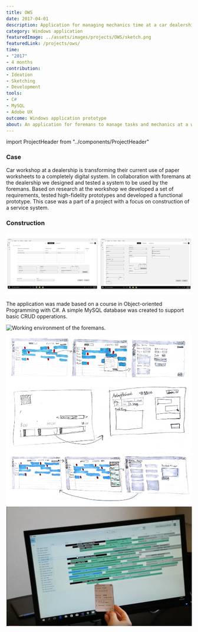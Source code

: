 ```yaml
---
title: OWS
date: 2017-04-01
description: Application for managing mechanics time at a car dealership
category: Windows application
featuredImage: ../assets/images/projects/OWS/sketch.png
featuredLink: /projects/ows/
time: 
- "2017"
- 4 months
contribution:
- Ideation
- Sketching
- Development
tools: 
- C#
- MySQL
- Adobe UX
outcome: Windows application prototype
about: An application for foremans to manage tasks and mechanics at a workshop made in collaboration with a car dealership in Denmark. University project.
---
```

import ProjectHeader from "../components/ProjectHeader"

<ProjectHeader project={props.pageContext.frontmatter} />

### Case
Car workshop at a dealership is transforming their current use of paper worksheets to a completely digital system. In collaboration with foremans at the dealership we designed and tested a system to be used by the foremans. Based on research at the workshop we developed a set of requirements, tested high-fidelity prototypes and developed a functional prototype.
This case was a part of a project with a focus on construction of a service system.

### Construction
![](../assets/images/projects/OWS/application_views.png)

The application was made based on a course in Object-oriented Programming with C#. A simple MySQL database was created to support basic CRUD opperations.

![Working environment of the foremans.](../assets/images/projects/OWS/desk.png)
![Sketches showing innitial ideas of how to visialize the dashboard.](../assets/images/projects/OWS/sketch.png)
![Testing UI-elements with foremans using paper-prototypes.](../assets/images/projects/OWS/test.png)